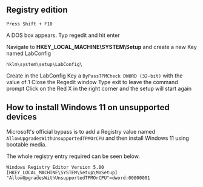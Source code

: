 ## Registry edition

```
Press Shift + F10
```
A DOS box appears. Typ regedit and hit enter

Navigate to **HKEY_LOCAL_MACHINE\SYSTEM\Setup** and create a new Key named LabConfig
```
hklm\system\setup\LabConfig\
```
Create in the LabConfig Key a ```ByPassTPMCheck DWORD (32-bit)``` with the value of 1
Close the Regedit window
Type exit to leave the command prompt
Click on the Red X in the right corner and the setup will start again

## How to install Windows 11 on unsupported devices
Microsoft's official bypass is to add a Registry value named ```AllowUpgradesWithUnsupportedTPMOrCPU``` and then install Windows 11 using bootable media.

The whole registry entry required can be seen below.

```
Windows Registry Editor Version 5.00
[HKEY_LOCAL_MACHINE\SYSTEM\Setup\MoSetup]
"AllowUpgradesWithUnsupportedTPMOrCPU"=dword:00000001
```